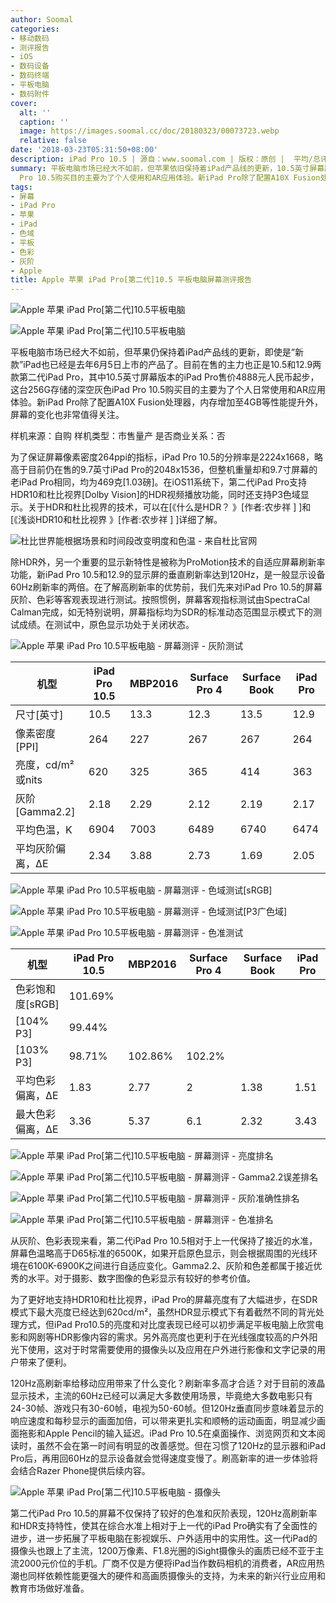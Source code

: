 ```yaml
---
author: Soomal
categories:
- 移动数码
- 测评报告
- iOS
- 数码设备
- 数码终端
- 平板电脑
- 数码附件
cover:
  alt: ''
  caption: ''
  image: https://images.soomal.cc/doc/20180323/00073723.webp
  relative: false
date: '2018-03-23T05:31:50+08:00'
description: iPad Pro 10.5 | 源自：www.soomal.com | 版权：原创 |  平均/总评分：09.92/248
summary: 平板电脑市场已经大不如前，但苹果依旧保持着iPad产品线的更新，10.5英寸屏幕版本的iPad Pro售价4888元人民币起步，这台256G存储的深空灰色iPad
  Pro 10.5购买目的主要为了个人使用和AR应用体验。新iPad Pro除了配置A10X Fusion处理器，内存增加至4GB等性能提升外，屏幕的变化也非常值得关注。
tags:
- 屏幕
- iPad Pro
- 苹果
- iPad
- 色域
- 平板
- 色彩
- 灰阶
- Apple
title: Apple 苹果 iPad Pro[第二代]10.5 平板电脑屏幕测评报告
---
```


![Apple 苹果 iPad Pro[第二代]10.5平板电脑](https://images.soomal.cc/doc/20180323/00073716_01.webp)



![Apple 苹果 iPad Pro[第二代]10.5平板电脑](https://images.soomal.cc/doc/20180323/00073717_01.webp)



平板电脑市场已经大不如前，但苹果仍保持着iPad产品线的更新，即使是“新款”iPad也已经是去年6月5日上市的产品了。目前在售的主力也正是10.5和12.9两款第二代iPad Pro，其中10.5英寸屏幕版本的iPad Pro售价4888元人民币起步，这台256G存储的深空灰色iPad Pro 10.5购买目的主要为了个人日常使用和AR应用体验。新iPad Pro除了配置A10X Fusion处理器，内存增加至4GB等性能提升外，屏幕的变化也非常值得关注。



样机来源：自购
样机类型：市售量产
是否商业关系：否



为了保证屏幕像素密度264ppi的指标，iPad Pro 10.5的分辨率是2224x1668，略高于目前仍在售的9.7英寸iPad Pro的2048x1536，但整机重量却和9.7寸屏幕的老iPad Pro相同，均为469克[1.03磅]。在iOS11系统下，第二代iPad Pro支持HDR10和杜比视界[Dolby Vision]的HDR视频播放功能，同时还支持P3色域显示。关于HDR和杜比视界的技术，可以在[《什么是HDR？ 》[作者:农步祥 ]
]和[《浅谈HDR10和杜比视界 》[作者:农步祥 ]
]详细了解。



![杜比世界能根据场景和时间段改变明度和色温 - 来自杜比官网](https://images.soomal.cc/doc/20180320/00073658.webp)



除HDR外，另一个重要的显示新特性是被称为ProMotion技术的自适应屏幕刷新率功能，新iPad Pro 10.5和12.9的显示屏的垂直刷新率达到120Hz，是一般显示设备60Hz刷新率的两倍。在了解高刷新率的优势前，我们先来对iPad Pro 10.5的屏幕灰阶、色彩等客观表现进行测试。按照惯例，屏幕客观指标测试由SpectraCal Calman完成，如无特别说明，屏幕指标均为SDR的标准动态范围显示模式下的测试成绩。在测试中，原色显示功处于关闭状态。



![Apple 苹果 iPad Pro 10.5平板电脑 - 屏幕测评 - 灰阶测试](https://images.soomal.cc/doc/20180323/00073719.webp)



| 机型 | iPad Pro 10.5 | MBP2016 | Surface Pro 4 | Surface Book | iPad Pro |
| --- | --- | --- | --- | --- | --- |
| 尺寸[英寸] | 10.5 | 13.3 | 12.3 | 13.5 | 12.9 |
| 像素密度[PPI] | 264 | 227 | 267 | 267 | 264 |
| 亮度，cd/m²或nits | 620 | 325 | 365 | 414 | 363 |
| 灰阶[Gamma2.2] | 2.18 | 2.29 | 2.12 | 2.19 | 2.17 |
| 平均色温，K | 6904 | 7003 | 6489 | 6740 | 6474 |
| 平均灰阶偏离，ΔE | 2.34 | 3.88 | 2.73 | 1.69 | 2.05 |



![Apple 苹果 iPad Pro 10.5平板电脑 - 屏幕测评 - 色域测试[sRGB]](https://images.soomal.cc/doc/20180323/00073720_01.webp)



![Apple 苹果 iPad Pro 10.5平板电脑 - 屏幕测评 - 色域测试[P3广色域]](https://images.soomal.cc/doc/20180323/00073721_01.webp)



![Apple 苹果 iPad Pro 10.5平板电脑 - 屏幕测评 - 色准测试](https://images.soomal.cc/doc/20180323/00073722.webp)



| 机型 | iPad Pro 10.5 | MBP2016 | Surface Pro 4 | Surface Book | iPad Pro |
| --- | --- | --- | --- | --- | --- |
| 色彩饱和度[sRGB] | 101.69%
  [104% P3] | 99.44%
[103% P3] | 98.71% | 102.86% | 102.2% |
| 平均色彩偏离，ΔE | 1.83 | 2.77 | 2 | 1.38 | 1.51 |
| 最大色彩偏离，ΔE | 3.36 | 5.37 | 6.1 | 2.32 | 3.43 |



![Apple 苹果 iPad Pro[第二代]10.5平板电脑 - 屏幕测评 - 亮度排名](https://images.soomal.cc/doc/20180323/00073724.webp)



![Apple 苹果 iPad Pro[第二代]10.5平板电脑 - 屏幕测评 - Gamma2.2误差排名](https://images.soomal.cc/doc/20180323/00073725.webp)



![Apple 苹果 iPad Pro[第二代]10.5平板电脑 - 屏幕测评 - 灰阶准确性排名](https://images.soomal.cc/doc/20180323/00073726.webp)



![Apple 苹果 iPad Pro[第二代]10.5平板电脑 - 屏幕测评 - 色准排名](https://images.soomal.cc/doc/20180323/00073727.webp)



从灰阶、色彩表现来看，第二代iPad Pro 10.5相对于上一代保持了接近的水准，屏幕色温略高于D65标准的6500K，如果开启原色显示，则会根据周围的光线环境在6100K-6900K之间进行自适应变化。Gamma2.2、灰阶和色差都属于接近优秀的水平。对于摄影、数字图像的色彩显示有较好的参考价值。



为了更好地支持HDR10和杜比视界，iPad Pro的屏幕亮度有了大幅进步，在SDR模式下最大亮度已经达到620cd/m²，虽然HDR显示模式下有着截然不同的背光处理方式，但iPad Pro10.5的亮度和对比度表现已经可以初步满足平板电脑上欣赏电影和网剧等HDR影像内容的需求。另外高亮度也更利于在光线强度较高的户外阳光下使用，这对于时常需要使用的摄像头以及应用在户外进行影像和文字记录的用户带来了便利。



120Hz高刷新率给移动应用带来了什么变化？刷新率多高才合适？对于目前的液晶显示技术，主流的60Hz已经可以满足大多数使用场景，毕竟绝大多数电影只有24-30帧、游戏只有30-60帧，电视为50-60帧。但120Hz垂直同步意味着显示的响应速度和每秒显示的画面加倍，可以带来更扎实和顺畅的运动画面，明显减少画面拖影和Apple Pencil的输入延迟。iPad Pro 10.5在桌面操作、浏览网页和文本阅读时，虽然不会在第一时间有明显的改善感觉。但在习惯了120Hz的显示器和iPad Pro后，再用回60Hz的显示设备就会觉得速度变慢了。刷高新率的进一步体验将会结合Razer Phone提供后续内容。



![Apple 苹果 iPad Pro[第二代]10.5平板电脑 - 摄像头](https://images.soomal.cc/doc/20180323/00073718.webp)



第二代iPad Pro 10.5的屏幕不仅保持了较好的色准和灰阶表现，120Hz高刷新率和HDR支持特性，使其在综合水准上相对于上一代的iPad Pro确实有了全面性的进步，进一步拓展了平板电脑在影视娱乐、户外适用中的实用性。这一代iPad的摄像头也跟上了主流，1200万像素、F1.8光圈的iSight摄像头的画质已经不亚于主流2000元价位的手机。厂商不仅是方便将iPad当作数码相机的消费者，AR应用热潮也同样依赖性能更强大的硬件和高画质摄像头的支持，为未来的新兴行业应用和教育市场做好准备。